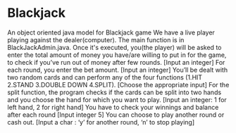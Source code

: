 # Blackjack
An object oriented java model for Blackjack game
  We have a live player playing against the dealer(computer). The main function is in BlackJackAdmin.java.
  Once it's executed, you(the player) will be asked to enter the total amount of money you have/are willing to put in for the game, to check if you’ve run out of money after few rounds. [Input an integer]
  For each round, you enter the bet amount. [Input an integer]
  You’ll be dealt with two random cards and can perform any of the four functions
(1.HIT 2.STAND 3.DOUBLE DOWN 4.SPLIT). [Choose the appropriate input]
  For the split function, the program checks if the cards can be split into two hands and
you choose the hand for which you want to play. [Input an integer: 1 for left hand, 2
for right hand]
  You have to check your winnings and balance after each round [Input integer 5]
  You can choose to play another round or cash out. [Input a char : ‘y’ for another
round, ‘n’ to stop playing]

